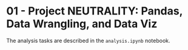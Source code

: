 # 01 - Project NEUTRALITY: Pandas, Data Wrangling, and Data Viz

The analysis tasks are described in the `analysis.ipynb` notebook.
